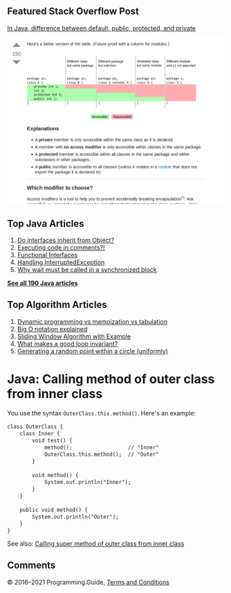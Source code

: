 ## Featured Stack Overflow Post

[In Java, difference between default, public, protected, and private](https://stackoverflow.com/a/33627846/276052)

[<img src="../images/so-featured-33627846.png" alt="StackOverflow screenshot thumbnail" class="screenshot" />](https://stackoverflow.com/a/33627846/276052)

## Top Java Articles

1.  [Do interfaces inherit from Object?](do-interfaces-inherit-from-object.html)
2.  [Executing code in comments?!](executing-code-in-comments.html)
3.  [Functional Interfaces](functional-interfaces.html)
4.  [Handling InterruptedException](handling-interrupted-exceptions.html)
5.  [Why wait must be called in a synchronized block](why-wait-must-be-in-synchronized.html)

[**See all 190 Java articles**](index.html)

## Top Algorithm Articles

1.  [Dynamic programming vs memoization vs tabulation](../dynamic-programming-vs-memoization-vs-tabulation.html)
2.  [Big O notation explained](../big-o-notation-explained.html)
3.  [Sliding Window Algorithm with Example](../sliding-window-example.html)
4.  [What makes a good loop invariant?](../what-makes-a-good-loop-invariant.html)
5.  [Generating a random point within a circle (uniformly)](../random-point-within-circle.html)

# Java: Calling method of outer class from inner class

You use the syntax `OuterClass.this.method()`. Here's an example:

    class OuterClass {
        class Inner {
            void test() {
                method();                  // "Inner"
                OuterClass.this.method();  // "Outer"
            }

            void method() {
                System.out.println("Inner");
            }
        }

        public void method() {
            System.out.println("Outer");
        }
    }

See also: [Calling super method of outer class from inner class](calling-super-method-of-outer-class-from-inner-class.html)

## Comments

© 2016–2021 Programming.Guide, [Terms and Conditions](../terms-and-conditions.html)
